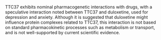 TTC37 exhibits nominal pharmacogenetic interactions with drugs, with a speculative interaction noted between TTC37 and duloxetine, used for depression and anxiety. Although it is suggested that duloxetine might influence protein complexes related to TTC37, this interaction is not based on standard pharmacokinetic processes such as metabolism or transport, and is not well-supported by current scientific evidence.